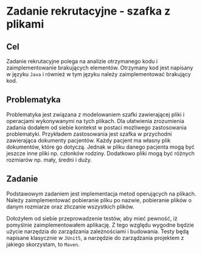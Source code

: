 # Zadanie rekrutacyjne - szafka z plikami

## Cel
Zadanie rekrutacyjne polega na analizie otrzymanego kodu i zaimplementowanie brakujących elementów. Otrzymany kod jest napisany w języku `Java` i również w tym języku należy zaimplementować brakujący kod.

## Problematyka
Problematyka jest związana z modelowaniem szafki zawierającej pliki i operacjami wykonywanymi na tych plikach. Dla ułatwienia zrozumienia zadania dodałem od siebie kontekst w postaci możliwego zastosowania problematyki. Przykładem zastosowania jest szafka w przychodni zawierająca dokumenty pacjentów. Każdy pacjent ma własny plik dokumentów, które go dotyczą. Jednak w pliku danego pacjenta mogą być jeszcze inne pliki np. członków rodziny. Dodatkowo pliki mogą być różnych rozmiarów np. mały, średni i duży.

## Zadanie
Podstawowym zadaniem jest implementacja metod operujących na plikach. Należy zaimplementować pobieranie pliku po nazwie, pobieranie plików o danym rozmiarze oraz zliczanie wszystkich plików.

Dołożyłem od siebie przeprowadzenie testów, aby mieć pewność, iż pomyślnie zaimplementowałem aplikację. Z tego względu wygodne będzie użycie narzędzia do zarządzania zależnościami i budowania. Testy będą napisane klasycznie w `JUnit5`, a narzędzie do zarządzania projektem z jakiego skorzystam, to `Maven`.

